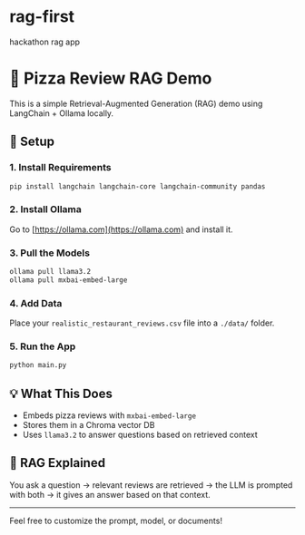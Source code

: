 # rag-first
hackathon rag app

# 🍕 Pizza Review RAG Demo

This is a simple Retrieval-Augmented Generation (RAG) demo using LangChain + Ollama locally.

## 🚀 Setup

### 1. Install Requirements
```bash
pip install langchain langchain-core langchain-community pandas
```

### 2. Install Ollama
Go to [https://ollama.com](https://ollama.com) and install it.

### 3. Pull the Models
```bash
ollama pull llama3.2
ollama pull mxbai-embed-large
```

### 4. Add Data
Place your `realistic_restaurant_reviews.csv` file into a `./data/` folder.

### 5. Run the App
```bash
python main.py
```

## 💡 What This Does
- Embeds pizza reviews with `mxbai-embed-large`
- Stores them in a Chroma vector DB
- Uses `llama3.2` to answer questions based on retrieved context

## 🧠 RAG Explained
You ask a question → relevant reviews are retrieved → the LLM is prompted with both → it gives an answer based on that context.

---

Feel free to customize the prompt, model, or documents!
